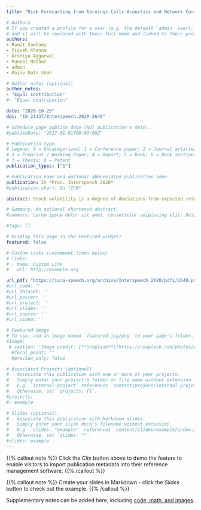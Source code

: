 ```yaml
---
title: "Risk Forecasting from Earnings Calls Acoustics and Network Correlations"

# Authors
# If you created a profile for a user (e.g. the default `admin` user), write the username (folder name) here 
# and it will be replaced with their full name and linked to their profile.
authors:
- Ramit Sawhney
- Piyush Khanna
- Arshiya Aggarwal 
- Puneet Mathur
- admin
- Rajiv Ratn Shah

# Author notes (optional)
author_notes:
- "Equal contribution"
#- "Equal contribution"

date: "2020-10-25"
doi: "10.21437/Interspeech.2020-2649"

# Schedule page publish date (NOT publication's date).
#publishDate: "2017-01-01T00:00:00Z"

# Publication type.
# Legend: 0 = Uncategorized; 1 = Conference paper; 2 = Journal article;
# 3 = Preprint / Working Paper; 4 = Report; 5 = Book; 6 = Book section;
# 7 = Thesis; 8 = Patent
publication_types: ["1"]

# Publication name and optional abbreviated publication name.
publication: In *Proc. Interspeech 2020*
#publication_short: In *ICW*

abstract: Stock volatility is a degree of deviations from expected returns, and thus, estimates risk, which is crucial for investment decision making. Volatility forecasting is complex given the stochastic nature of market microstructure, where we use frenzied data over various modalities to make temporally dependent forecasts. Transcripts of earnings calls of companies are well studied for risk modeling as they offer unique investment insight into stock performance. Anecdotal evidence shows company CEO’s vocal cues could be indicative of the stock performance. The recently developing body of work on analyzing earnings calls treat stocks as independent of each other, thus not using rich relations between stocks. To this end, we introduce the first neural model that employs cross inter-modal attention for deep verbal-vocal coherence and accounts for stock interdependence through multi-layer network embeddings. We show that our approach outperforms state-of-the-art methods by augmenting speech features with correlations from text and stock network modalities. Lastly, we analyse the components and financial implications of our method through an ablation and case study.

# Summary. An optional shortened abstract.
#summary: Lorem ipsum dolor sit amet, consectetur adipiscing elit. Duis posuere tellus ac convallis placerat. Proin tincidunt magna sed ex sollicitudin condimentum.

#tags: []

# Display this page in the Featured widget?
featured: false

# Custom links (uncomment lines below)
# links:
# - name: Custom Link
#   url: http://example.org

url_pdf: "https://isca-speech.org/archive/Interspeech_2020/pdfs/2649.pdf"
#url_code: ''
#url_dataset: ''
#url_poster: ''
#url_project: ''
#url_slides: ''
#url_source: ''
#url_video: ''

# Featured image
# To use, add an image named `featured.jpg/png` to your page's folder. 
#image:
 # caption: 'Image credit: [**Unsplash**](https://unsplash.com/photos/pLCdAaMFLTE)'
  #focal_point: ""
  #preview_only: false

# Associated Projects (optional).
#   Associate this publication with one or more of your projects.
#   Simply enter your project's folder or file name without extension.
#   E.g. `internal-project` references `content/project/internal-project/index.md`.
#   Otherwise, set `projects: []`.
#projects:
#- example

# Slides (optional).
#   Associate this publication with Markdown slides.
#   Simply enter your slide deck's filename without extension.
#   E.g. `slides: "example"` references `content/slides/example/index.md`.
#   Otherwise, set `slides: ""`.
#slides: example
---
```


{{% callout note %}}
Click the *Cite* button above to demo the feature to enable visitors to import publication metadata into their reference management software.
{{% /callout %}}

{{% callout note %}}
Create your slides in Markdown - click the *Slides* button to check out the example.
{{% /callout %}}

Supplementary notes can be added here, including [code, math, and images](https://wowchemy.com/docs/writing-markdown-latex/).
